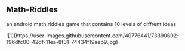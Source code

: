 ## Math-Riddles
an android math riddles game that contains 10 levels of diffrent ideas 

 <div>![1](https://user-images.githubusercontent.com/40776441/73390602-196dfc00-42df-11ea-8f31-74434f19aeb9.jpg)<div/>









